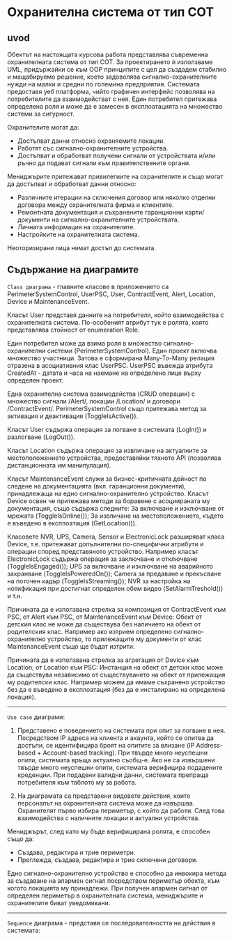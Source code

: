 # Охранителна система от тип СОТ

## uvod

Обектът на настоящата курсова работа представлява съвременна охранителната система от тип СОТ. За проектирането ѝ използваме UML, придържайки се към OOP принципите с цел да създадем стабилно и мащабируемо решение, което задоволява сигнално-охранителните нужди на малки и средни по големина предприятия. Системата предоставя уеб платформа, чийто графичен интерфейс позволява на потребителите да взаимодействат с нея. Един потребител притежава определена роля и може да е замесен в експлоатацията на множество системи за сигурност.

Охранителите могат да:

- Достъпват данни относно охраняемите локации.
- Работят със сигнално-охранителните устройства.
- Достъпват и обработват получени сигнали от устройствата и/или ръчно да подават сигнали към правителствените органи.

Мениджърите притежават привилегиите на охранителите и също могат да достъпват и обработват данни относно:

- Различните итерации на сключения договор или няколко отделни договора между охранителната фирма и клиентите.
- Ремонтната документация и съхранените гаранционни карти/документи на сигнално-охранителните устройствата.
- Личната информация на охранителите.
- Настройките на охранителната система.

Неоторизирани лица нямат достъп до системата.

## Съдържание на диаграмите

`Class диаграма` - главните класове в приложението са PerimeterSystemControl, UserPSC, User, ContractEvent, Alert, Location, Device и MaintenanceEvent.

Класът User представя данните на потребителя, който взаимодейства с охранителната система. По-особеният атрибут тук е ролята, която представлява стойност от enumeration Role.

Един потребител може да взима роля в множество сигнално-охранителни системи (PerimeterSystemControl). Един проект включва множество участници. Затова е сформирана Many-To-Many релация отразена в асоциативния клас UserPSC.
UserPSC въвежда атрибутa CreatedAt - датата и часа на наемане на определено лице върху определен проект.

Една охранителна система взаимодейства (CRUD операции) с множество сигнали /Alert/, локации /Location/ и договори /ContractEvent/. PerimeterSystemControl също притежава метод за активация и деактивация (ToggleIsActive()).

Класът User съдържа операция за логване в системата (LogIn()) и разлогване (LogOut()).

Класът Location съдържа операция за извличане на актуалните за местоположението устройства, предоставяйки тяхното API (позволява дистанционната им манипулация).

Класът MaintenanceEvent служи за бизнес-критичната дейност по следене на документацията (вкл. гаранционни документи), принадлежаща на едно сигнално-охранително устройство.
Класът Device освен че притежава методи за боравене с асоциираната му документация, също съдържа следните: За включване и изключване от мрежата (ToggleIsOnline()); За извличане на местоположението, където е въведено в експлоатация (GetLocation()).

Класовете NVR, UPS, Camera, Sensor и ElectronicLock разширяват класа Device, т.е. притежават допълнителни по-специфични атрибути и операции според представяното устройство. Например класът ElectronicLock съдържа операция за заключване и отключване (ToggleIsEngaged()); UPS за включване и изключване на аварийното захранване (ToggleIsPoweredOn()); Camera за предаване и прекъсване на поточен кадър (ToggleIsStreaming()); NVR за настройка на нотификация при достигнат определен обем видео (SetAlarmTreshold()) и т.н.

Причината да е използвана стрелка за композиция от ContractEvent към PSC, от Alert към PSC, от MaintenanceEvent към Device: Обект от детския клас не може да съществува без наличието на обект от родителския клас. Например ако изтрием определено сигнално-охранително устройство, то прилежащите му документи от клас MaintenanceEvent също ще бъдат изтрити.

Причината да е използвана стрелка за агрегация от Device към Location, от Location към PSC: Инстанция на обект от детски клас може да съществува независимо от съществуването на обект от прилежащия му родителски клас. Например можем да имаме съхранено устройство без да е въведено в експлоатация (без да е инсталирано на определена локация).

---

`Use case` диаграми:

1. Представено е поведението на системата при опит за логване в нея. Посредством IP адреса на клиента и акаунта, който се опитва да достъпи, се идентифицира броят на опитите за влизане (IP Address-based + Account-based tracking). При твърде много неуспешни опити, системата връща актуално съобщ-е. Ако не са извършени твърде много неуспешни опити, системата верифицира подадените креденции. При подадени валидни данни, системата препраща потребителя към таблото му за работа.

2. На диаграмата са представени видовете действия, които персоналът на охранителната система може да извършва.
   Охранителят първо избира периметър, с който да работи. След това взаимодейства с наличните локации и актуални устройства.

Мениджърът, след като му бъде верифицирана ролята, е способен също да:

- Създава, редактира и трие периметри.
- Преглежда, създава, редактира и трие сключени договори.

Едно сигнално-охранително устройство е способно да инвокира метода за създаване на алармен сигнал посредством периметър обекта, към когото локацията му принадлежи. При получен алармен сигнал от определен периметър в охранителната система, мениджърите и охранителите биват уведомявани.

---

`Sequence` диаграма - представя се последователността на действия в системата:
